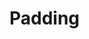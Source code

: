 <script setup>
import CdxDocsTokensTable from '../../src/components/tokens/TokensTable.vue';
import { padding } from '@wikimedia/codex-design-tokens/dist/index.json';
</script>

# Padding

<CdxDocsTokensTable
	:tokens="padding"
	token-demo="CdxDocsPaddingDemo"
	css-property="padding"
/>
